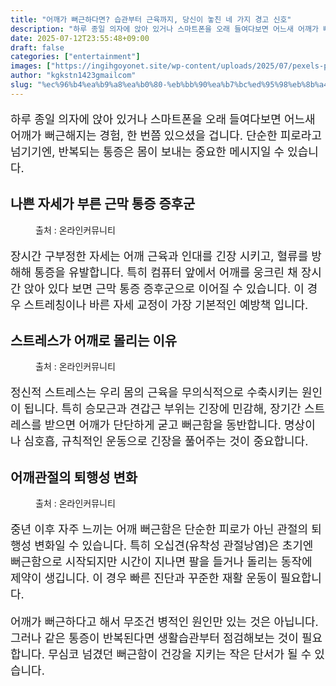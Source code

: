 ```yaml
---
title: "어깨가 뻐근하다면? 습관부터 근육까지, 당신이 놓친 네 가지 경고 신호"
description: "하루 종일 의자에 앉아 있거나 스마트폰을 오래 들여다보면 어느새 어깨가 뻐근해지는 경험, 한 번쯤 있으셨을 겁니다. 단순한 피로라고 넘기기엔, 반복되는 통증은 몸이 보내는 중요한 메시지일 수 있습니다."
date: 2025-07-12T23:55:48+09:00
draft: false
categories: ["entertainment"]
images: ["https://ingihgoyonet.site/wp-content/uploads/2025/07/pexels-pixabay-275768-1024x685.jpg", "https://ingihgoyonet.site/wp-content/uploads/2025/07/pexels-karolina-grabowska-4506106-1024x683.jpg", "https://ingihgoyonet.site/wp-content/uploads/2025/07/pexels-karolina-grabowska-4498299-683x1024.jpg"]
author: "kgkstn1423gmailcom"
slug: "%ec%96%b4%ea%b9%a8%ea%b0%80-%eb%bb%90%ea%b7%bc%ed%95%98%eb%8b%a4%eb%a9%b4-%ec%8a%b5%ea%b4%80%eb%b6%80%ed%84%b0-%ea%b7%bc%ec%9c%a1%ea%b9%8c%ec%a7%80-%eb%8b%b9%ec%8b%a0%ec%9d%b4-%eb%86%93%ec%b9%9c"
---
```


<p style="font-size:18px">하루 종일 의자에 앉아 있거나 스마트폰을 오래 들여다보면 어느새 어깨가 뻐근해지는 경험, 한 번쯤 있으셨을 겁니다. 단순한 피로라고 넘기기엔, 반복되는 통증은 몸이 보내는 중요한 메시지일 수 있습니다.</p> <h2 >나쁜 자세가 부른 근막 통증 증후군</h2> <figure ><img src="https://ingihgoyonet.site/wp-content/uploads/2025/07/pexels-pixabay-275768-1024x685.jpg" alt="" style="aspect-ratio:16/9;object-fit:cover"/><figcaption >출처 : 온라인커뮤니티</figcaption></figure> <p style="font-size:18px">장시간 구부정한 자세는 어깨 근육과 인대를 긴장 시키고, 혈류를 방해해 통증을 유발합니다. 특히 컴퓨터 앞에서 어깨를 웅크린 채 장시간 앉아 있다 보면 근막 통증 증후군으로 이어질 수 있습니다. 이 경우 스트레칭이나 바른 자세 교정이 가장 기본적인 예방책 입니다.</p> <h2 >스트레스가 어깨로 몰리는 이유</h2> <figure ><img src="https://ingihgoyonet.site/wp-content/uploads/2025/07/pexels-karolina-grabowska-4506106-1024x683.jpg" alt="" style="aspect-ratio:16/9;object-fit:cover"/><figcaption >출처 : 온라인커뮤니티</figcaption></figure> <p style="font-size:18px">정신적 스트레스는 우리 몸의 근육을 무의식적으로 수축시키는 원인이 됩니다. 특히 승모근과 견갑근 부위는 긴장에 민감해, 장기간 스트레스를 받으면 어깨가 단단하게 굳고 뻐근함을 동반합니다. 명상이나 심호흡, 규칙적인 운동으로 긴장을 풀어주는 것이 중요합니다.</p> <h2 >어깨관절의 퇴행성 변화</h2> <figure ><img src="https://ingihgoyonet.site/wp-content/uploads/2025/07/pexels-karolina-grabowska-4498299-683x1024.jpg" alt="" style="aspect-ratio:16/9;object-fit:cover"/><figcaption >출처 : 온라인커뮤니티</figcaption></figure> <p style="font-size:18px">중년 이후 자주 느끼는 어깨 뻐근함은 단순한 피로가 아닌 관절의 퇴행성 변화일 수 있습니다. 특히 오십견(유착성 관절낭염)은 초기엔 뻐근함으로 시작되지만 시간이 지나면 팔을 들거나 돌리는 동작에 제약이 생깁니다. 이 경우 빠른 진단과 꾸준한 재활 운동이 필요합니다.</p> <p style="font-size:18px">어깨가 뻐근하다고 해서 무조건 병적인 원인만 있는 것은 아닙니다. 그러나 같은 통증이 반복된다면 생활습관부터 점검해보는 것이 필요합니다. 무심코 넘겼던 뻐근함이 건강을 지키는 작은 단서가 될 수 있습니다.</p>